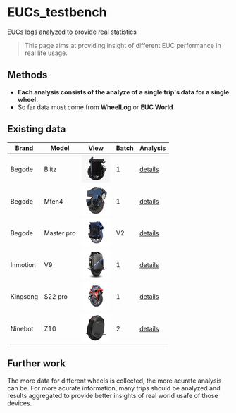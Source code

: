 # EUCs_testbench
EUCs logs analyzed to provide real statistics

> This page aims at providing insight of different EUC performance in real life usage.

## Methods

- **Each analysis consists of the analyze of a single trip's data for a single wheel.**
- So far data must come from **WheelLog** or **EUC World**



## Existing data


| Brand    | Model      | View                                                        | Batch | Analysis                               |
|----------|------------|-------------------------------------------------------------|-------|------------------------------------|
| Begode   | Blitz      | <img src="imgs/wheels/portrait/blitz.webp" alt="drawing" width="64"/>       | 1     | [details](analysis/blitz.md)       |
| Begode   | Mten4      | <img src="imgs/wheels/portrait/mten4.webp" alt="drawing" width="64"/>       | 1     | [details](analysis/mten4.md)       |
| Begode   | Master pro | <img src="imgs/wheels/portrait/master_pro_V2.webp" alt="drawing" width="64"/> | V2    | [details](analysis/master_pro_V2.md) |
| Inmotion | V9         | <img src="imgs/wheels/portrait/v9.webp" alt="drawing" width="64"/>          | 1     | [details](analysis/v9.md)          |
| Kingsong | S22 pro    | <img src="imgs/wheels/portrait/s22.webp" alt="drawing" width="64"/>         | 1     | [details](analysis/s22_pro.md)      |
| Ninebot  | Z10        | <img src="imgs/wheels/portrait/z10.webp" alt="drawing" width="64"/>         | 2     | [details](analysis/z10.md)         |


## Further work

The more data for different wheels is collected, the more acurate analysis can be.
For more acurate information, many trips should be analyzed and results aggregated to provide better insights of real world usafe of those devices.
